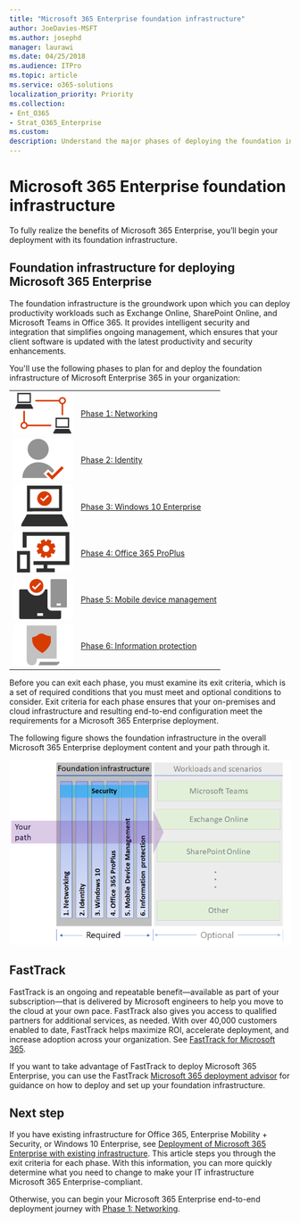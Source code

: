 ```yaml
---
title: "Microsoft 365 Enterprise foundation infrastructure"
author: JoeDavies-MSFT
ms.author: josephd
manager: laurawi
ms.date: 04/25/2018
ms.audience: ITPro
ms.topic: article
ms.service: o365-solutions
localization_priority: Priority
ms.collection: 
- Ent_O365
- Strat_O365_Enterprise
ms.custom:
description: Understand the major phases of deploying the foundation infrastructure for Microsoft 365 Enterprise in your organization.
---
```


# Microsoft 365 Enterprise foundation infrastructure

To fully realize the benefits of Microsoft 365 Enterprise, you’ll begin your deployment with its foundation infrastructure. 

## Foundation infrastructure for deploying Microsoft 365 Enterprise

The foundation infrastructure is the groundwork upon which you can deploy productivity workloads such as Exchange Online, SharePoint Online, and Microsoft Teams in Office 365. It provides intelligent security and integration that simplifies ongoing management, which ensures that your client software is updated with the latest productivity and security enhancements.

You'll use the following phases to plan for and deploy the foundation infrastructure of Microsoft Enterprise 365 in your organization:

|||
|:-------|:-----|
|![](./media/deploy-foundation-infrastructure/networking_icon-small.png)|[Phase 1: Networking](networking-infrastructure.md)|
|![](./media/deploy-foundation-infrastructure/identity_icon-small.png)|[Phase 2: Identity](identity-infrastructure.md)|
|![](./media/deploy-foundation-infrastructure/win10enterprise_icon-small.png)|[Phase 3: Windows 10 Enterprise](windows10-infrastructure.md)|
|![](./media/deploy-foundation-infrastructure/O365proplus_icon-small.png)|[Phase 4: Office 365 ProPlus](office365proplus-infrastructure.md)|
|![](./media/deploy-foundation-infrastructure/mobiledevicemgmt_icon-small.png)|[Phase 5: Mobile device management](mobility-infrastructure.md)|
|![](./media/deploy-foundation-infrastructure/infoprotection_icon-small.png)|[Phase 6: Information protection](infoprotect-infrastructure.md)|


Before you can exit each phase, you must examine its exit criteria, which is a set of required conditions that you must meet and optional conditions to consider. Exit criteria for each phase ensures that your on-premises and cloud infrastructure and resulting end-to-end configuration meet the requirements for a Microsoft 365 Enterprise deployment.

The following figure shows the foundation infrastructure in the overall Microsoft 365 Enterprise deployment content and your path through it.

![](./media/deploy-foundation-infrastructure/m365-deploy-content-arch-foundation.png)

## FastTrack

FastTrack is an ongoing and repeatable benefit—available as part of your subscription—that is delivered by Microsoft engineers to help you move to the cloud at your own pace. FastTrack also gives you access to qualified partners for additional services, as needed. With over 40,000 customers enabled to date, FastTrack helps maximize ROI, accelerate deployment, and increase adoption across your organization. See [FastTrack for Microsoft 365](https://fasttrack.microsoft.com/microsoft365).

If you want to take advantage of FastTrack to deploy Microsoft 365 Enterprise, you can use the FastTrack [Microsoft 365 deployment advisor](https://aka.ms/microsoft365setupguide) for guidance on how to deploy and set up your foundation infrastructure.

## Next step

If you have existing infrastructure for Office 365, Enterprise Mobility + Security, or Windows 10 Enterprise, see [Deployment of Microsoft 365 Enterprise with existing infrastructure](deploy-with-existing-infrastructure.md). This article steps you through the exit criteria for each phase. With this information, you can more quickly determine what you need to change to make your IT infrastructure Microsoft 365 Enterprise-compliant.

Otherwise, you can begin your Microsoft 365 Enterprise end-to-end deployment journey with [Phase 1: Networking](networking-infrastructure.md).